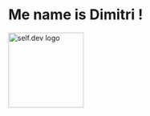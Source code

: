 <h1>Me name is Dimitri !</h1>
<p>
  <img src="https://user-images.githubusercontent.com/74038190/264141683-8aa99f6c-267d-4977-9cd3-1a4c11675863.gif"  width="150" alt="self.dev logo"/>
</p>



<!--
**devi-shamps/devi-shamps** is a ✨ _special_ ✨ repository because its `README.md` (this file) appears on your GitHub profile.

Here are some ideas to get you started:

- 🔭 I’m currently working on ...
- 🌱 I’m currently learning ...
- 👯 I’m looking to collaborate on ...
- 🤔 I’m looking for help with ...
- 💬 Ask me about ...
- 📫 How to reach me: ...
- 😄 Pronouns: ...
- ⚡ Fun fact: ...
-->
